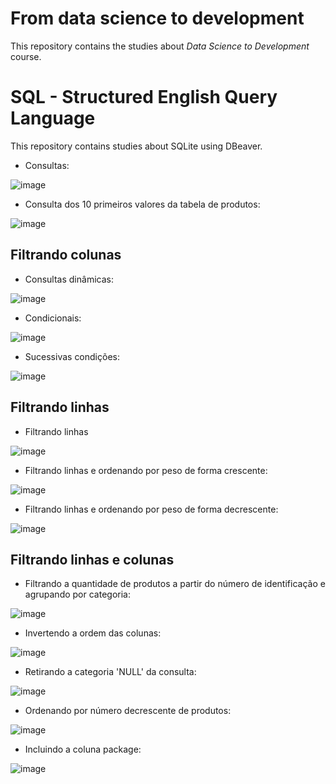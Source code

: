 # From data science to development 

This repository contains the studies about *Data Science to Development* course.

# SQL - Structured English Query Language

This repository contains studies about SQLite using DBeaver. 

- Consultas:

![image](https://user-images.githubusercontent.com/81119854/152888624-25fbb9c9-b3e4-435a-a2f8-0796461c6441.png)

- Consulta dos 10 primeiros valores da tabela de produtos:

![image](https://user-images.githubusercontent.com/81119854/152889948-90cfcc8e-eae6-4335-8ee9-1944737efe16.png)

## Filtrando colunas

- Consultas dinâmicas:

![image](https://user-images.githubusercontent.com/81119854/152890837-626e6b4a-2caa-4dac-9134-56b0c90a34f2.png)

- Condicionais:

![image](https://user-images.githubusercontent.com/81119854/152894962-d401410e-5de4-4bb8-aaec-f4b1fc905eed.png)

- Sucessivas condições:

![image](https://user-images.githubusercontent.com/81119854/152895944-ff79791e-e5a2-49be-87f5-07502ffea3ef.png)

## Filtrando linhas

- Filtrando linhas

![image](https://user-images.githubusercontent.com/81119854/152896485-982d7324-b0f2-4d62-8ff2-629b96ed81e4.png)

- Filtrando linhas e ordenando por peso de forma crescente:

![image](https://user-images.githubusercontent.com/81119854/152899621-8342d8cd-67bf-41fb-a769-f55795c31a49.png)

- Filtrando linhas e ordenando por peso de forma decrescente:

![image](https://user-images.githubusercontent.com/81119854/152899824-6524b77d-5edb-4a4f-9063-07a8269644a4.png)

## Filtrando linhas e colunas

- Filtrando a quantidade de produtos a partir do número de identificação e agrupando por categoria:

![image](https://user-images.githubusercontent.com/81119854/152900443-0efcf6e0-2863-4cec-9e25-e91693e63227.png)

- Invertendo a ordem das colunas:

![image](https://user-images.githubusercontent.com/81119854/152900618-2eeded68-cd20-4f64-94f1-328f5d128ff1.png)

- Retirando a categoria 'NULL' da consulta:

![image](https://user-images.githubusercontent.com/81119854/152900839-8eff8694-0617-4767-9879-2a09a3c13696.png)

- Ordenando por número decrescente de produtos:

![image](https://user-images.githubusercontent.com/81119854/152901024-99e3d780-2783-42e9-8619-8e6c061f795c.png)

- Incluindo a coluna package:

![image](https://user-images.githubusercontent.com/81119854/152901552-62227036-46ff-4b24-bc8b-7df539b34660.png)
